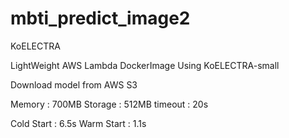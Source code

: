 # mbti_predict_image2
KoELECTRA

LightWeight AWS Lambda DockerImage 
Using KoELECTRA-small 

Download model from AWS S3

Memory : 700MB
Storage : 512MB
timeout : 20s

Cold Start : 6.5s
Warm Start : 1.1s
